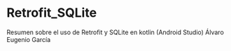 # Retrofit_SQLite
Resumen sobre el uso de Retrofit y SQLite en kotlin (Android Studio)
Álvaro Eugenio García
